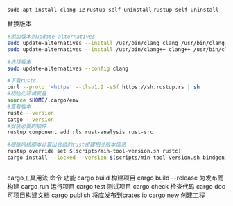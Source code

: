 `sudo apt install clang-12`
`rustup self uninstall`
`rustup self uninstall`

替换版本
```sh
#添加版本到update-alternatives
sudo update-alternatives --install /usr/bin/clang clang /usr/bin/clang-12 100
sudo update-alternatives --install /usr/bin/clang++ clang++ /usr/bin/clang++-12 100

#选择版本
sudo update-alternatives --config clang


```


```sh
#下载rustc
curl --proto '=https' --tlsv1.2 -sSf https://sh.rustup.rs | sh
#初始化环境变量
source $HOME/.cargo/env
#查看版本
rustc --version
catgo --version
#安装必要的插件
rustup component add rls rust-analysis rust-src

#根据内核脚本计算出合适的rust组建相关版本信息
rustup override set $(scripts/min-tool-version.sh rustc)
cargo install --locked --version $(scripts/min-tool-version.sh bindgen) bindgen-cli



```

cargo工具用法
命令	                功能
cargo build	            构建项目
cargo build --release	为发布而构建
cargo run	            运行项目
cargo test	            测试项目
cargo check         	检查代码
cargo doc	            可项目构建文档
cargo publish	        将库发布到crates.io
cargo new <PATH>        创建工程




